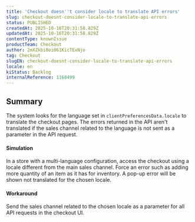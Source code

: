 ```yaml
---
title: 'Checkout doesn''t consider locale to translate API errors'
slug: checkout-doesnt-consider-locale-to-translate-api-errors
status: PUBLISHED
createdAt: 2025-10-16T20:31:58.829Z
updatedAt: 2025-10-16T20:31:58.829Z
contentType: knownIssue
productTeam: Checkout
author: 2mXZkbi0oi061KicTExNjo
tag: Checkout
slugEN: checkout-doesnt-consider-locale-to-translate-api-errors
locale: en
kiStatus: Backlog
internalReference: 1168499
---
```


## Summary


The system looks for the language set in `clientPreferencesData.locale` to translate the checkout pages. The errors returned in the API aren't translated if the sales channel related to the language is not sent as a parameter in the API request.


#### Simulation


In a store with a multi-language configuration, access the checkout using a locale different from the main sales channel.
Force an error such as adding more quantity of an item as it has for inventory.
A pop-up error will be shown not translated for the chosen locale.


#### Workaround


Send the sales channel related to the chosen locale as a parameter for all API requests in the checkout UI.



